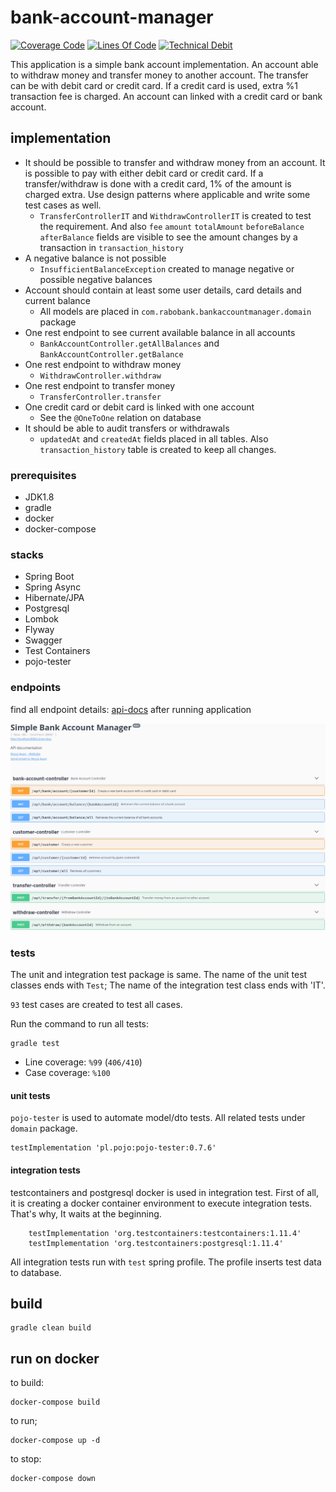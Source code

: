 # bank-account-manager

[![Coverage Code](https://sonarcloud.io/api/project_badges/measure?project=rslvn_bank-account-manager&metric=coverage)](https://sonarcloud.io/dashboard?id=rslvn_bank-account-manager)
[![Lines Of Code](https://sonarcloud.io/api/project_badges/measure?project=rslvn_bank-account-manager&metric=ncloc)](https://sonarcloud.io/dashboard?id=rslvn_bank-account-manager)
[![Technical Debit](https://sonarcloud.io/api/project_badges/measure?project=rslvn_bank-account-manager&metric=sqale_index)](https://sonarcloud.io/dashboard?id=rslvn_bank-account-manager)

This application is a simple bank account implementation. An account able to withdraw money and transfer money to another account.
The transfer can be with debit card or credit card. If a credit card is used, extra %1 transaction fee is charged. An account can linked with a credit card or bank account.

## implementation

- It should be possible to transfer and withdraw money from an account. It is possible to pay
  with either debit card or credit card. If a transfer/withdraw is done with a credit card, 1% of the amount is charged extra. Use design patterns where
  applicable and write some test cases as well.
    - `TransferControllerIT` and `WithdrawControllerIT` is created to test the requirement. And also `fee` `amount` `totalAmount` `beforeBalance` `afterBalance` fields are visible to see the amount changes by a transaction  in `transaction_history` 
- A negative balance is not possible
    - `InsufficientBalanceException` created to manage negative or possible negative balances
- Account should contain at least some user details, card details and current balance
    - All models are placed in `com.rabobank.bankaccountmanager.domain` package
- One rest endpoint to see current available balance in all accounts
    - `BankAccountController.getAllBalances` and `BankAccountController.getBalance`
- One rest endpoint to withdraw money
    - `WithdrawController.withdraw`
- One rest endpoint to transfer money
    - `TransferController.transfer`
- One credit card or debit card is linked with one account
    - See the `@OneToOne` relation on database
- It should be able to audit transfers or withdrawals
    - `updatedAt` and `createdAt` fields placed in all tables. Also `transaction_history` table is created to keep all changes.

### prerequisites
- JDK1.8
- gradle
- docker
- docker-compose

### stacks
- Spring Boot
- Spring Async
- Hibernate/JPA
- Postgresql
- Lombok
- Flyway
- Swagger
- Test Containers
- pojo-tester

### endpoints

find all endpoint details: [api-docs](http://localhost:8080/swagger-ui.html) after running application

![API view on Swagger](./doc/APIs-Swagger.png)

### tests

The unit and integration test package is same. The name of the unit test classes ends with `Test`; The name of the integration test class ends with 'IT'.

`93` test cases are created to test all cases.

Run the command to run all tests:

    gradle test

- Line coverage: `%99` (`406/410`)
- Case coverage: `%100`

#### unit tests

`pojo-tester` is used to automate model/dto tests. All related tests under `domain` package.

    testImplementation 'pl.pojo:pojo-tester:0.7.6'

#### integration tests

testcontainers and postgresql docker is used in integration test. First of all, it is creating a docker container environment to execute integration tests. That's why, It waits at the beginning.

        testImplementation 'org.testcontainers:testcontainers:1.11.4'
        testImplementation 'org.testcontainers:postgresql:1.11.4'

All integration tests run with `test` spring profile. The profile inserts test data to database.

## build
    gradle clean build

## run on docker

to build:

    docker-compose build
 
to run; 
    
    docker-compose up -d
    
to stop:

    docker-compose down
